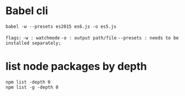 
# Babel cli

```
babel -w --presets es2015 es6.js -o es5.js
```
```flags:``` ```-w : watchmode``` ```-o : output path/file``` ```--presets : needs to be installed separately;```

# list node packages by depth

```
npm list -depth 0
npm list -g -depth 0
```
